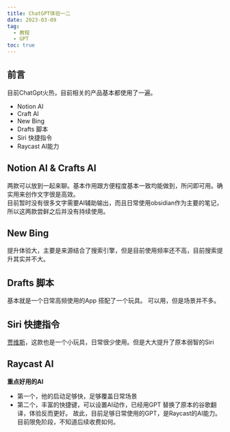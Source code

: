 ```yaml
---
title: ChatGPT体验一二
date: 2023-03-09
tag:
  - 教程
  - GPT
toc: true
---
```

## 前言
目前ChatGpt火热，目前相关的产品基本都使用了一遍。
- Notion AI
- Craft AI
- New Bing
- Drafts 脚本
- Siri 快捷指令
- Raycast AI能力

## Notion AI & Crafts AI
两款可以放到一起来聊。基本作用跟方便程度基本一致均能做到，所问即可用。确实用来创作文字很是高效。    
目前暂时没有很多文字需要AI辅助输出，而且日常使用obsidian作为主要的笔记，所以这两款尝鲜之后并没有持续使用。

## New Bing
提升体验大，主要是来源结合了搜索引擎，但是目前使用频率还不高，目前搜索提升其实并不大。

## Drafts 脚本
基本就是一个日常高频使用的App 搭配了一个玩具。 可以用，但是场景并不多。

## Siri 快捷指令
[贾维斯][1]，这款也是一个小玩具，日常很少使用。但是大大提升了原本弱智的Siri

## Raycast AI
**重点好用的AI** 
-  第一个，他的启动足够快，足够覆盖日常场景
- 第二个，丰富的快捷键，可以设置AI动作，已经用GPT 替换了原本的谷歌翻译，体验反而更好。
故此，目前足够日常使用的GPT，是Raycast的AI能力。目前限免阶段，不知道后续收费如何。

[1]:	https://www.icloud.com/shortcuts/c89e8413ebb7450ab9d58626fe53c0d1
